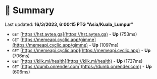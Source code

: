 # 📖 Summary
Last updated: **16/3/2023, 6:00:15 PTG "Asia/Kuala_Lumpur"**

- `GET` [https://hst.aytea.ga](https://hst.aytea.ga) - **Up** (753ms)
- `GET` [https://memeapi.cyclic.app/gimme](https://memeapi.cyclic.app/gimme) - **Up** (1097ms)
- `GET` [https://memeapi.cyclic.app](https://memeapi.cyclic.app) - **Up** (706ms)
- `GET` [https://klik.ml/health](https://klik.ml/health) - **Up** (1737ms)
- `GET` [https://dumb.onrender.com](https://dumb.onrender.com) - **Up** (606ms)

